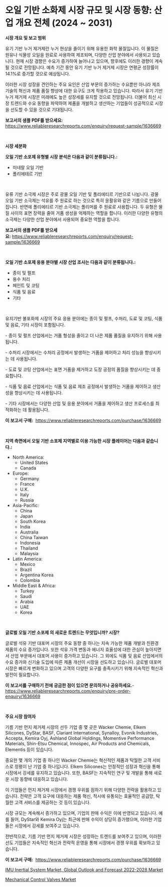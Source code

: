 <p><h1>오일 기반 소화제 시장 규모 및 시장 동향: 산업 개요 전체 (2024 ~ 2031)</h1></p><p><strong>시장 개요 및 보고 범위</strong></p>
<p><p>유기 기반 누거 제거제란 누거 현상을 줄이기 위해 유용한 화학 물질입니다. 이 물질은 원유나 식물성 오일을 원료로 사용하여 제조되며, 다양한 산업 분야에서 사용되고 있습니다. 현재 시장 경향은 수요가 증가하여 늘어나고 있으며, 향후에도 이러한 경향이 계속될 것으로 전망됩니다. 예측 기간 동안 유기 기반 누거 제거제 시장은 연평균 성장률이 14.1%로 증가할 것으로 예상됩니다.</p><p>이러한 시장 성장을 견인하는 주요 요인은 산업 부문의 증가하는 수요뿐만 아니라 제조 기술의 혁신과 제품 품질 향상에 대한 요구도 크게 작용하고 있습니다. 따라서 유기 기반 누거 제거제 시장은 미래에도 높은 성장세를 유지할 것으로 전망됩니다. 더불어 최신 시장 트렌드와 수요 동향을 파악하여 제품을 개발하고 생산하는 기업들이 성공적으로 시장을 선도할 수 있을 것으로 기대됩니다.</p></p>
<p><strong>보고서의 샘플 PDF를 받으세요:</strong> <a href="https://www.reliableresearchreports.com/enquiry/request-sample/1636669">https://www.reliableresearchreports.com/enquiry/request-sample/1636669</a></p>
<p>&nbsp;</p>
<p><strong>시장 세분화</strong></p>
<p><strong>오일 기반 소포제 유형별 시장 분석은 다음과 같이 분류됩니다.:</strong></p>
<p><ul><li>미네랄 오일 기반</li><li>폴리에테르 기반</li></ul></p>
<p>&nbsp;</p>
<p><p>유류 기반 소극제 시장은 주로 광물 오일 기반 및 폴리에티르 기반으로 나뉩니다. 광물 오일 기반 소극제는 석유를 주 원료로 하는 것으로 특히 윤활유와 같은 기름으로 만들어집니다. 반면에 폴리에티르 기반 소극제는 폴리머를 주 원료로 사용합니다. 두 유형은 물질 사이의 표면 장력을 줄여 거품 생성을 억제하는 역할을 합니다. 이러한 다양한 유형의 소극제는 다양한 산업 분야에서 사용되어 중요한 역할을 합니다.</p></p>
<p><strong>보고서의 샘플 PDF를 받으세요:</strong>&nbsp;<a href="https://www.reliableresearchreports.com/enquiry/request-sample/1636669">https://www.reliableresearchreports.com/enquiry/request-sample/1636669</a></p>
<p>&nbsp;</p>
<p><strong> 오일 기반 소포제 응용 분야별 시장 산업 조사는 다음과 같이 분류됩니다.:</strong></p>
<p><ul><li>종이 및 펄프</li><li>용수 처리</li><li>페인트 및 코팅</li><li>식품 및 음료</li><li>기타</li></ul></p>
<p>&nbsp;</p>
<p><p>유지기반 불포화제 시장의 주요 응용 분야에는 종이 및 펄프, 수처리, 도료 및 코팅, 식품 및 음료, 기타 시장이 포함됩니다. </p><p>- 종이 및 펄프 산업에서는 거품 형성을 줄이고 더 나은 제품 품질을 유지하기 위해 사용됩니다. </p><p>- 수처리 시장에서는 수처리 공정에서 발생하는 거품을 제어하고 처리 성능을 향상시키는 데 사용됩니다. </p><p>- 도료 및 코팅 산업에서는 표면 거품을 제거하고 도장 공정의 품질을 향상시키는 데 중요합니다. </p><p>- 식품 및 음료 산업에서는 식품 및 음료 제조 공정에서 발생하는 거품을 제어하고 생산성을 향상시키는 데 사용됩니다. </p><p>- 기타 시장에서는 다양한 산업 및 응용 분야에서 거품을 제어하고 생산 프로세스를 최적화하는 데 활용됩니다.</p></p>
<p><strong>이 보고서 구매:</strong>&nbsp; <a href="https://www.reliableresearchreports.com/purchase/1636669">https://www.reliableresearchreports.com/purchase/1636669</a></p>
<p>&nbsp;</p>
<p><strong>지역 측면에서 오일 기반 소포제 지역별로 이용 가능한 시장 플레이어는 다음과 같습니다.:</strong></p>
<p><ul>
    <li>
        North America:
        <ul>
            <li>United States</li>
            <li>Canada</li>
        </ul>
    </li>
    <li>
        Europe:
        <ul>
            <li>Germany</li>
            <li>France</li>
            <li>U.K.</li>
            <li>Italy</li>
            <li>Russia</li>
        </ul>
    </li>
    <li>
        Asia-Pacific:
        <ul>
            <li>China</li>
            <li>Japan</li>
            <li>South Korea</li>
            <li>India</li>
            <li>Australia</li>
            <li>China Taiwan</li>
            <li>Indonesia</li>
            <li>Thailand</li>
            <li>Malaysia</li>
        </ul>
    </li>
    <li>
        Latin America:
        <ul>
            <li>Mexico</li>
            <li>Brazil</li>
            <li>Argentina Korea</li>
            <li>Colombia</li>
        </ul>
    </li>
    <li>
        Middle East & Africa:
        <ul>
            <li>Turkey</li>
            <li>Saudi</li>
            <li>Arabia</li>
            <li>UAE</li>
            <li>Korea</li>
        </ul>
    </li>
    </ul></p>
<p>&nbsp;</p>
<p><strong>글로벌 오일 기반 소포제 의 새로운 트렌드는 무엇입니까? 시장?</strong></p>
<p><p>글로벌 석유 기반 대포머 시장의 주요 동향 중 하나는 지속 가능한 제품 개발과 친환경 제품의 수요 증가입니다. 또한 석유 가격 변동과 에너지 효율성에 대한 관심이 높아지면서 산업 부문에서 대포머 사용이 증가하고 있습니다. 그 외에도 식품 및 음료 산업에서의 수요 증가와 신기술 도입에 따른 제품 개선이 시장을 선도하고 있습니다. 글로벌 대포머 시장은 빠르게 변화하고 있으며 고객의 다양한 요구를 충족시키기 위해 지속적인 혁신과 발전이 필요합니다.</p></p>
<p><strong>이 보고서를 구매하기 전에 궁금한 점이 있으면 문의하거나 공유하세요.</strong>- <a href="https://www.reliableresearchreports.com/enquiry/pre-order-enquiry/1636669">https://www.reliableresearchreports.com/enquiry/pre-order-enquiry/1636669</a></p>
<p>&nbsp;</p>
<p><strong>주요 시장 참여자</strong></p>
<p><p>기름 기반 먼지 제거제 시장의 선두 기업 중 몇 곳은 Wacker Chemie, Elkem Silicones, DyStar, BASF, Clariant International, Synalloy, Evonik Industries, Accepta, Kemira Oyj, Ashland Global Holdings, Momentive Performance Materials, Shin-Etsu Chemical, Innospec, Air Products and Chemicals, Elementis 등이 있습니다.</p><p>중요한 몇 개의 기업 중 하나인 Wacker Chemie는 혁신적인 제품과 탁월한 고객 서비스로 정평이 난 기업 중 하나입니다. Elkem Silicones는 안정적인 성장과 혁신을 통해 시장에서 강세를 유지하고 있습니다. 또한, BASF는 지속적인 연구 및 개발을 통해 새로운 시장 동향에 대응하고 있습니다.</p><p>이 기업들은 먼지 제거제 시장에서 경쟁 우위를 점하기 위해 다양한 전략을 활용하고 있습니다. 전략은 고객 요구에 대응하는 제품 혁신, 적시에 유통되는 효율적인 공급망, 탁월한 고객 서비스를 제공하는 것 등이 있습니다.</p><p>시장 규모는 계속해서 증가하고 있으며, 기업의 판매 수익은 이에 반영되고 있습니다. 예를 들어, DyStar와 Kemira Oyj는 최근에 판매 수익이 상당히 증가했으며, 이러한 기업들은 시장에서 강세를 보여주고 있습니다.</p><p>전반적으로, 기름 기반 먼지 제거제 시장은 성장하는 트렌드를 보여주고 있으며, 이러한 선도 기업들은 지속적인 혁신과 전략적 운영을 통해 시장에서 경쟁 우위를 확보하고 있습니다.</p></p>
<p><strong>이 보고서 구매:</strong>&nbsp;&nbsp;<a href="https://www.reliableresearchreports.com/purchase/1636669">https://www.reliableresearchreports.com/purchase/1636669</a></p>
<p><p><a href="https://www.linkedin.com/pulse/imu-inertial-system-market-global-outlook-forecast-2022-2028-yczoe?trackingId=QCiT%2BKLTyY91AtuP71JBKQ%3D%3D">IMU Inertial System Market, Global Outlook and Forecast 2022-2028 Market</a></p><p><a href="https://view.publitas.com/reportprime-1/mechanical-control-valves-market-furnish-information-about-market-size-market-share-market-dynamics-and-projections-spanning-from-2024-to-2031/">Mechanical Control Valves Market</a></p></p>
